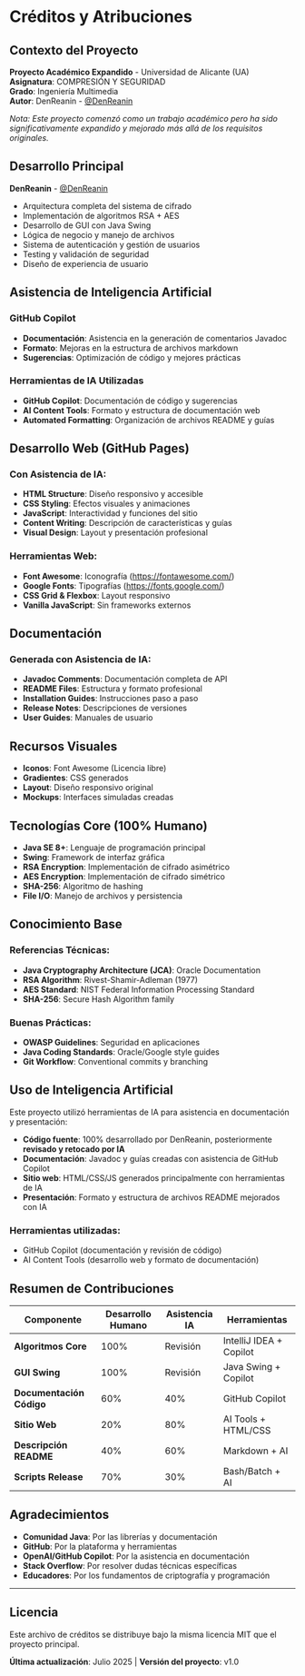 # Créditos y Atribuciones

## Contexto del Proyecto

**Proyecto Académico Expandido** - Universidad de Alicante (UA)  
**Asignatura**: COMPRESIÓN Y SEGURIDAD  
**Grado**: Ingeniería Multimedia  
**Autor**: DenReanin - [@DenReanin](https://github.com/DenReanin)

*Nota: Este proyecto comenzó como un trabajo académico pero ha sido significativamente expandido y mejorado más allá de los requisitos originales.*

## Desarrollo Principal

**DenReanin** - [@DenReanin](https://github.com/DenReanin)
- Arquitectura completa del sistema de cifrado
- Implementación de algoritmos RSA + AES
- Desarrollo de GUI con Java Swing
- Lógica de negocio y manejo de archivos
- Sistema de autenticación y gestión de usuarios
- Testing y validación de seguridad
- Diseño de experiencia de usuario

## Asistencia de Inteligencia Artificial

### GitHub Copilot
- **Documentación**: Asistencia en la generación de comentarios Javadoc
- **Formato**: Mejoras en la estructura de archivos markdown
- **Sugerencias**: Optimización de código y mejores prácticas

### Herramientas de IA Utilizadas
- **GitHub Copilot**: Documentación de código y sugerencias
- **AI Content Tools**: Formato y estructura de documentación web
- **Automated Formatting**: Organización de archivos README y guías

## Desarrollo Web (GitHub Pages)

### Con Asistencia de IA:
- **HTML Structure**: Diseño responsivo y accesible
- **CSS Styling**: Efectos visuales y animaciones
- **JavaScript**: Interactividad y funciones del sitio
- **Content Writing**: Descripción de características y guías
- **Visual Design**: Layout y presentación profesional

### Herramientas Web:
- **Font Awesome**: Iconografía (https://fontawesome.com/)
- **Google Fonts**: Tipografías (https://fonts.google.com/)
- **CSS Grid & Flexbox**: Layout responsivo
- **Vanilla JavaScript**: Sin frameworks externos

## Documentación

### Generada con Asistencia de IA:
- **Javadoc Comments**: Documentación completa de API
- **README Files**: Estructura y formato profesional
- **Installation Guides**: Instrucciones paso a paso
- **Release Notes**: Descripciones de versiones
- **User Guides**: Manuales de usuario

## Recursos Visuales

- **Iconos**: Font Awesome (Licencia libre)
- **Gradientes**: CSS generados
- **Layout**: Diseño responsivo original
- **Mockups**: Interfaces simuladas creadas

## Tecnologías Core (100% Humano)

- **Java SE 8+**: Lenguaje de programación principal
- **Swing**: Framework de interfaz gráfica
- **RSA Encryption**: Implementación de cifrado asimétrico
- **AES Encryption**: Implementación de cifrado simétrico  
- **SHA-256**: Algoritmo de hashing
- **File I/O**: Manejo de archivos y persistencia

## Conocimiento Base

### Referencias Técnicas:
- **Java Cryptography Architecture (JCA)**: Oracle Documentation
- **RSA Algorithm**: Rivest-Shamir-Adleman (1977)
- **AES Standard**: NIST Federal Information Processing Standard
- **SHA-256**: Secure Hash Algorithm family

### Buenas Prácticas:
- **OWASP Guidelines**: Seguridad en aplicaciones
- **Java Coding Standards**: Oracle/Google style guides
- **Git Workflow**: Conventional commits y branching

## Uso de Inteligencia Artificial

Este proyecto utilizó herramientas de IA para asistencia en documentación y presentación:

- **Código fuente**: 100% desarrollado por DenReanin, posteriormente **revisado y retocado por IA**
- **Documentación**: Javadoc y guías creadas con asistencia de GitHub Copilot  
- **Sitio web**: HTML/CSS/JS generados principalmente con herramientas de IA
- **Presentación**: Formato y estructura de archivos README mejorados con IA

### Herramientas utilizadas:
- GitHub Copilot (documentación y revisión de código)
- AI Content Tools (desarrollo web y formato de documentación)

## Resumen de Contribuciones

| Componente | Desarrollo Humano | Asistencia IA | Herramientas |
|------------|-------------------|---------------|--------------|
| **Algoritmos Core** | 100% | Revisión | IntelliJ IDEA + Copilot |
| **GUI Swing** | 100% | Revisión | Java Swing + Copilot |
| **Documentación Código** | 60% | 40% | GitHub Copilot |
| **Sitio Web** | 20% | 80% | AI Tools + HTML/CSS |
| **Descripción README** | 40% | 60% | Markdown + AI |
| **Scripts Release** | 70% | 30% | Bash/Batch + AI |

## Agradecimientos

- **Comunidad Java**: Por las librerías y documentación
- **GitHub**: Por la plataforma y herramientas
- **OpenAI/GitHub Copilot**: Por la asistencia en documentación
- **Stack Overflow**: Por resolver dudas técnicas específicas
- **Educadores**: Por los fundamentos de criptografía y programación

---

## Licencia

Este archivo de créditos se distribuye bajo la misma licencia MIT que el proyecto principal.

**Última actualización**: Julio 2025 | **Versión del proyecto**: v1.0
